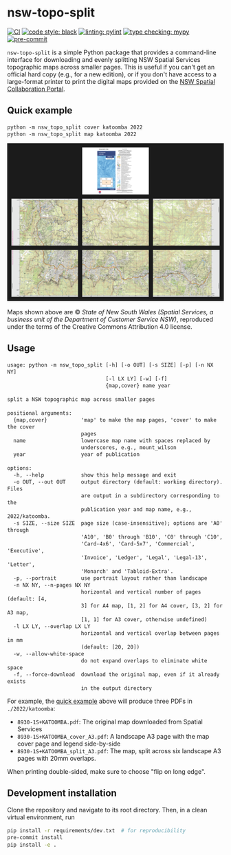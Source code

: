 # nsw-topo-split

[![CI](https://img.shields.io/github/actions/workflow/status/tschanzer/nsw-topo-split/ci.yaml?label=CI&logo=github&style=flat-square)](https://github.com/tschanzer/nsw-topo-split/actions/workflows/ci.yaml)
[![code style: black](https://img.shields.io/badge/code%20style-black-000000.svg?style=flat-square)](https://github.com/psf/black)
[![linting: pylint](https://img.shields.io/badge/linting-pylint-blue?style=flat-square)](https://github.com/pylint-dev/pylint)
[![type checking: mypy](https://img.shields.io/badge/type%20checking-mypy-blue?style=flat-square)](https://mypy-lang.org/)
[![pre-commit](https://img.shields.io/badge/pre--commit-enabled-blue?logo=pre-commit&style=flat-square)](https://github.com/pre-commit/pre-commit)

`nsw-topo-split` is a simple Python package that provides a command-line
interface for downloading and evenly splitting NSW Spatial Services topographic
maps across smaller pages. This is useful if you can't get an official hard copy
(e.g., for a new edition), or if you don't have access to a large-format printer
to print the digital maps provided on the [NSW Spatial Collaboration
Portal](https://portal.spatial.nsw.gov.au/portal/apps/webappviewer/index.html?id=06e3c2e0de1e4efda863854048c613c6).

## Quick example
```
python -m nsw_topo_split cover katoomba 2022
python -m nsw_topo_split map katoomba 2022
```
![example](example/example.png)

Maps shown above are © *State of New South Wales (Spatial Services, a business
unit of the Department of Customer Service NSW)*,  reproduced under the terms of
the Creative Commons Attribution 4.0 license.

## Usage
```
usage: python -m nsw_topo_split [-h] [-o OUT] [-s SIZE] [-p] [-n NX NY]
                                [-l LX LY] [-w] [-f]
                                {map,cover} name year

split a NSW topographic map across smaller pages

positional arguments:
  {map,cover}           'map' to make the map pages, 'cover' to make the cover
                        pages
  name                  lowercase map name with spaces replaced by
                        underscores, e.g., mount_wilson
  year                  year of publication

options:
  -h, --help            show this help message and exit
  -o OUT, --out OUT     output directory (default: working directory). Files
                        are output in a subdirectory corresponding to the
                        publication year and map name, e.g., 2022/katoomba.
  -s SIZE, --size SIZE  page size (case-insensitive); options are 'A0' through
                        'A10', 'B0' through 'B10', 'C0' through 'C10',
                        'Card-4x6', 'Card-5x7', 'Commercial', 'Executive',
                        'Invoice', 'Ledger', 'Legal', 'Legal-13', 'Letter',
                        'Monarch' and 'Tabloid-Extra'.
  -p, --portrait        use portrait layout rather than landscape
  -n NX NY, --n-pages NX NY
                        horizontal and vertical number of pages (default: [4,
                        3] for A4 map, [1, 2] for A4 cover, [3, 2] for A3 map,
                        [1, 1] for A3 cover, otherwise undefined)
  -l LX LY, --overlap LX LY
                        horizontal and vertical overlap between pages in mm
                        (default: [20, 20])
  -w, --allow-white-space
                        do not expand overlaps to eliminate white space
  -f, --force-download  download the original map, even if it already exists
                        in the output directory

```

For example, the [quick example](#quick-example) above will produce three PDFs
in `./2022/katoomba`:
- `8930-1S+KATOOMBA.pdf`: The original map downloaded from Spatial Services
- `8930-1S+KATOOMBA_cover_A3.pdf`: A landscape A3 page with the map cover page
    and legend side-by-side
- `8930-1S+KATOOMBA_split_A3.pdf`: The map, split across six landscape A3 pages
  with 20mm overlaps.

When printing double-sided, make sure to choose "flip on long edge".

## Development installation
Clone the repository and navigate to its root directory. Then, in a clean
virtual environment, run
```bash
pip install -r requirements/dev.txt  # for reproducibility
pre-commit install
pip install -e .
```
